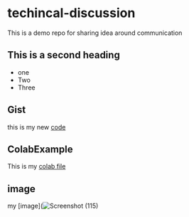 # techincal-discussion
This is a demo repo for sharing idea around communication

## This is a second heading
* one
* Two
* Three


## Gist
this is my new [code](https://gist.github.com/siddhidatri-22nov11/d0d707e4571d593cdcd05b748fde1237)

## ColabExample
This is my [colab file ](https://colab.research.google.com/drive/1x7ai0lwd153WeVUcEa2IOs-F9YyT-4wh?usp=sharing)

## image
my [image](![Screenshot (115)](https://user-images.githubusercontent.com/120498168/207531792-3d858d9f-7d42-4acb-a1a0-1e19aa2623c6.png)
